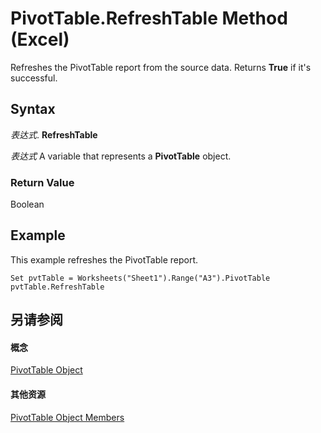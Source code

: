 
# PivotTable.RefreshTable Method (Excel)

Refreshes the PivotTable report from the source data. Returns  **True** if it's successful.


## Syntax

 _表达式_. **RefreshTable**

 _表达式_ A variable that represents a **PivotTable** object.


### Return Value

Boolean


## Example

This example refreshes the PivotTable report.


```
Set pvtTable = Worksheets("Sheet1").Range("A3").PivotTable 
pvtTable.RefreshTable
```


## 另请参阅


#### 概念


[PivotTable Object](a9c1d4a0-78a9-f9a6-6daf-91cb63e45842.md)
#### 其他资源


[PivotTable Object Members](http://msdn.microsoft.com/library/8e8d1692-cf32-63c6-a1f6-54ddcc2a4964%28Office.15%29.aspx)